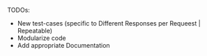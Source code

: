 TODOs:

- New test-cases (specific to Different Responses per Requeest | Repeatable)
- Modularize code
- Add appropriate Documentation
